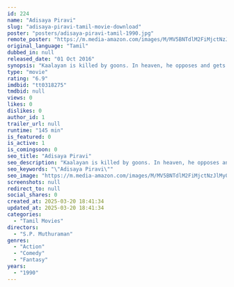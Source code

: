 ```yaml
---
id: 224
name: "Adisaya Piravi"
slug: "adisaya-piravi-tamil-movie-download"
poster: "posters/adisaya-piravi-tamil-1990.jpg"
remote_poster: "https://m.media-amazon.com/images/M/MV5BNTdlM2FiMjctNzJlMy00M2EwLWFjMTMtNGZjMTNlMDRhMGVmXkEyXkFqcGc@._V1_SX300.jpg"
original_language: "Tamil"
dubbed_in: null
released_date: "01 Oct 2016"
synopsis: "Kaalayan is killed by goons. In heaven, he opposes and gets sent back in the body of Balu, who has enemies in the form of greedy relatives. Now, he has to fix Balu's life as well as his own."
type: "movie"
rating: "6.9"
imdbid: "tt0318275"
tmdbid: null
views: 0
likes: 0
dislikes: 0
author_id: 1
trailer_url: null
runtime: "145 min"
is_featured: 0
is_active: 1
is_comingsoon: 0
seo_title: "Adisaya Piravi"
seo_description: "Kaalayan is killed by goons. In heaven, he opposes and gets sent back in the body of Balu, who has enemies in the form of greedy relatives. Now, he has to fix Balu's life as well as his own."
seo_keywords: "\"Adisaya Piravi\""
seo_image: "https://m.media-amazon.com/images/M/MV5BNTdlM2FiMjctNzJlMy00M2EwLWFjMTMtNGZjMTNlMDRhMGVmXkEyXkFqcGc@._V1_SX300.jpg"
screenshots: null
redirect_to: null
social_shares: 0
created_at: 2025-03-20 18:41:34
updated_at: 2025-03-20 18:41:34
categories:
  - "Tamil Movies"
directors:
  - "S.P. Muthuraman"
genres:
  - "Action"
  - "Comedy"
  - "Fantasy"
years:
  - "1990"
---
```

